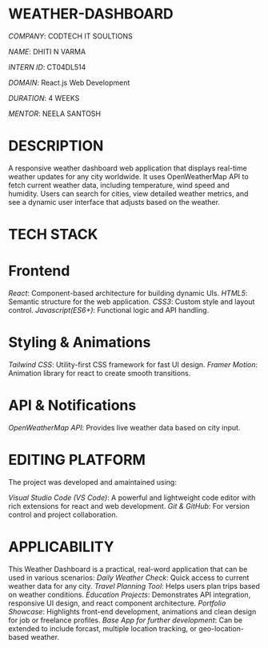 # WEATHER-DASHBOARD

*COMPANY*: CODTECH IT SOULTIONS

*NAME*: DHITI N VARMA

*INTERN ID*: CT04DL514

*DOMAIN*: React.js Web Development

*DURATION*: 4 WEEKS

*MENTOR*: NEELA SANTOSH

# DESCRIPTION
A responsive weather dashboard web application that displays real-time weather updates for any city worldwide. It uses OpenWeatherMap API to fetch current weather data, including temperature, wind speed and humidity. Users can search for cities, view detailed weather metrics, and see a dynamic user interface that adjusts based on the weather. 

# TECH STACK

# Frontend
*React*: Component-based architecture for building dynamic UIs.
*HTML5*: Semantic structure for the web application.
*CSS3*: Custom style and layout control.
*Javascript(ES6+)*: Functional logic and API handling.

# Styling & Animations
*Tailwind CSS*: Utility-first CSS framework for fast UI design.
*Framer Motion*: Animation library for react to create smooth transitions.

# API & Notifications
*OpenWeatherMap API*: Provides live weather data based on city input.

# EDITING PLATFORM
The project was developed and amaintained using:

*Visual Studio Code (VS Code)*: A powerful and lightweight code editor with rich extensions for react and web development.
*Git & GitHub*: For version control and project collaboration.


# APPLICABILITY 
This Weather Dashboard is a practical, real-word application that can be used in various scenarios:
*Daily Weather Check*: Quick access to current weather data for any city.
*Travel Planning Tool*: Helps users plan trips based on weather conditions.
*Education Projects*: Demonstrates API integration, responsive UI design, and react component architecture.
*Portfolio Showcase*: Highlights front-end development, animations and clean design for job or freelance profiles.
*Base App for further development*: Can be extended to include forcast, multiple location tracking, or geo-location-based weather.




